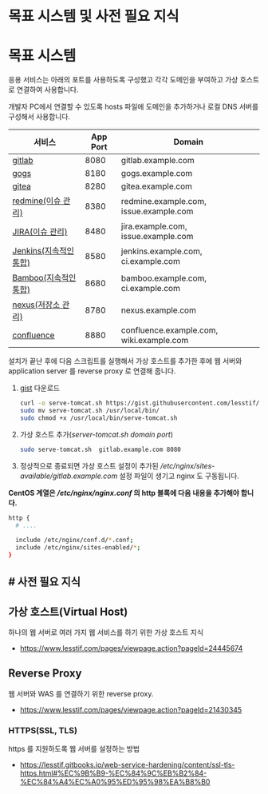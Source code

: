# 목표 시스템 및 사전 필요 지식

<!-- toc --> 

# 목표 시스템

응용 서비스는 아래의 포트를 사용하도록 구성했고 각각 도메인을 부여하고 가상 호스트로 연결하여 사용합니다.

개발자 PC에서 연결할 수 있도록 hosts 파일에 도메인을 추가하거나 로컬 DNS 서버를 구성해서 사용합니다.

| 서비스                                      | App Port | Domain                                   |
| ---------------------------------------- | -------- | ---------------------------------------- |
| [gitlab](https://gitlab.com)             | 8080     | gitlab.example.com                       |
| [gogs](https://gogs.io)                  | 8180     | gogs.example.com                         |
| [gitea](https://gitea.io/)               | 8280     | gitea.example.com                        |
| [redmine(이슈 관리)](http://www.redmine.org) | 8380     | redmine.example.com, issue.example.com   |
| [JIRA(이슈 관리)](https://www.atlassian.com/software/jira) | 8480     | jira.example.com, issue.example.com      |
| [Jenkins(지속적인 통합)](https://jenkins.io/)  | 8580     | jenkins.example.com, ci.example.com      |
| [Bamboo(지속적인 통합)](https://www.atlassian.com/software/bamboo) | 8680     | bamboo.example.com, ci.example.com       |
| [nexus(저장소 관리)](http://www.sonatype.org/nexus/) | 8780     | nexus.example.com                        |
| [confluence](https://www.atlassian.com/software/confluence) | 8880     | confluence.example.com, wiki.example.com |

설치가 끝난 후에 다음 스크립트를 실행해서 가상 호스트를 추가한 후에 웹 서버와 application server 를 reverse proxy 로 연결해 줍니다.

1. [gist](https://gist.github.com/lesstif/4d162c4c8df756a65286) 다운로드

   ```sh
   curl -o serve-tomcat.sh https://gist.githubusercontent.com/lesstif/4d162c4c8df756a65286/raw 
   sudo mv serve-tomcat.sh /usr/local/bin/ 
   sudo chmod +x /usr/local/bin/serve-tomcat.sh
   ```

2. 가상 호스트 추가(*server-tomcat.sh domain port*)

   ```sh
   sudo serve-tomcat.sh  gitlab.example.com 8080
   ```

3. 정상적으로 종료되면 가상 호스트 설정이 추가된  */etc/nginx/sites-available/gitlab.example.com* 설정 파일이 생기고 nginx 도 구동됩니다.



**CentOS 계열은 */etc/nginx/nginx.conf* 의 http 블록에 다음 내용을 추가해야 합니다.**

```sh
http {
  # ....
  
  include /etc/nginx/conf.d/*.conf;
  include /etc/nginx/sites-enabled/*;
}
```



## # 사전 필요 지식



## 가상 호스트(Virtual Host)

하나의 웹 서버로 여러 가지 웹 서비스를 하기 위한 가상 호스트 지식

* https://www.lesstif.com/pages/viewpage.action?pageId=24445674



## Reverse Proxy

웹 서버와 WAS 를 연결하기 위한 reverse proxy.

* https://www.lesstif.com/pages/viewpage.action?pageId=21430345





### HTTPS(SSL, TLS)

https 를 지원하도록 웹 서버를 설정하는 방법

* https://lesstif.gitbooks.io/web-service-hardening/content/ssl-tls-https.html#%EC%9B%B9-%EC%84%9C%EB%B2%84-%EC%84%A4%EC%A0%95%ED%95%98%EA%B8%B0




